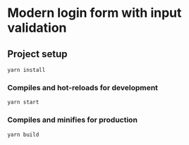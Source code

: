 # Modern login form with input validation

## Project setup
```
yarn install
```

### Compiles and hot-reloads for development
```
yarn start
```

### Compiles and minifies for production
```
yarn build

